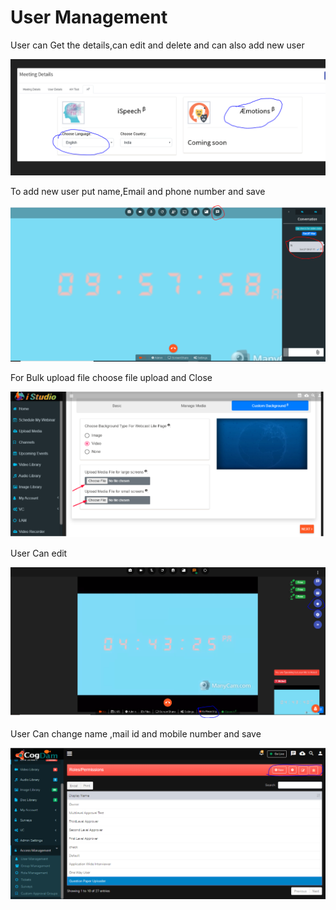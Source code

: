 # User Management

User can Get the details,can edit and delete and can also add new user

![](../.gitbook/assets/image%20%2819%29.png)

To add new user put name,Email and phone number and save

![](../.gitbook/assets/image%20%28252%29.png)

For Bulk upload file choose file upload and Close

![](../.gitbook/assets/image%20%28277%29.png)

User Can edit

![](../.gitbook/assets/image%20%28154%29.png)

User Can change name ,mail id  and mobile number and save

![](../.gitbook/assets/image%20%2888%29.png)



